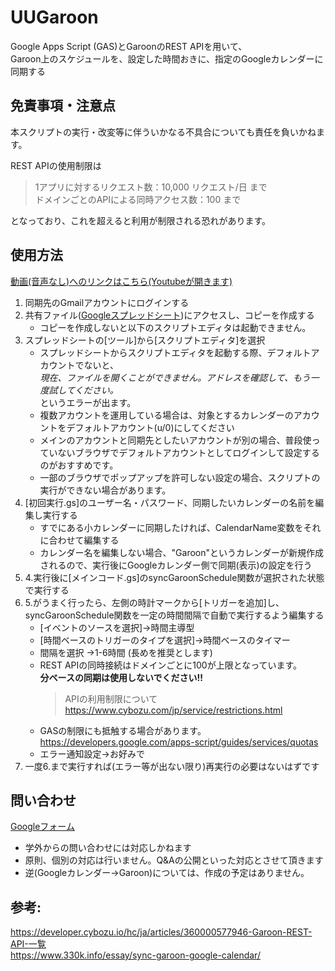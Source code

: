# UUGaroon

Google Apps Script (GAS)とGaroonのREST APIを用いて、  
Garoon上のスケジュールを、設定した時間おきに、指定のGoogleカレンダーに同期する

## 免責事項・注意点
本スクリプトの実行・改変等に伴ういかなる不具合についても責任を負いかねます。  

REST APIの使用制限は
>1アプリに対するリクエスト数：10,000 リクエスト/日 まで  
>ドメインごとのAPIによる同時アクセス数：100 まで

となっており、これを超えると利用が制限される恐れがあります。

## 使用方法
[動画(音声なし)へのリンクはこちら(Youtubeが開きます)](https://www.youtube.com/watch?v=jitF2p7Y9mY)

1. 同期先のGmailアカウントにログインする  
2. 共有ファイル([Googleスプレッドシート](https://docs.google.com/spreadsheets/d/13tcD9HkP4nxWE6hjLcsEDYejW7Ym2Z-Idd6UZ7mfj40/edit?usp=sharing))にアクセスし、コピーを作成する
    * コピーを作成しないと以下のスクリプトエディタは起動できません。
4. スプレッドシートの[ツール]から[スクリプトエディタ]を選択
    * スプレッドシートからスクリプトエディタを起動する際、デフォルトアカウントでないと、  
      *現在、ファイルを開くことができません。アドレスを確認して、もう一度試してください。*  
      というエラーが出ます。  
    * 複数アカウントを運用している場合は、対象とするカレンダーのアカウントをデフォルトアカウント(u/0)にしてください  
    * メインのアカウントと同期先としたいアカウントが別の場合、普段使っていないブラウザでデフォルトアカウントとしてログインして設定するのがおすすめです。  
    * 一部のブラウザでポップアップを許可しない設定の場合、スクリプトの実行ができない場合があります。  
4. [初回実行.gs]のユーザー名・パスワード、同期したいカレンダーの名前を編集し実行する
    * すでにある小カレンダーに同期したければ、CalendarName変数をそれに合わせて編集する
    * カレンダー名を編集しない場合、"Garoon"というカレンダーが新規作成されるので、実行後にGoogleカレンダー側で同期(表示)の設定を行う
5. 4.実行後に[メインコード.gs]のsyncGaroonSchedule関数が選択された状態で実行する
6. 5.がうまく行ったら、左側の時計マークから[トリガーを追加]し、  
   syncGaroonSchedule関数を一定の時間間隔で自動で実行するよう編集する
    * [イベントのソースを選択]→時間主導型
    * [時間ベースのトリガーのタイプを選択]→時間ベースのタイマー
    * 間隔を選択 →1-6時間 (長めを推奨とします)    
    * REST APIの同時接続はドメインごとに100が上限となっています。  
      **分ベースの同期は使用しないでください!!**
      > APIの利用制限について
      https://www.cybozu.com/jp/service/restrictions.html
    * GASの制限にも抵触する場合があります。
      https://developers.google.com/apps-script/guides/services/quotas
    * エラー通知設定→お好みで
7. 一度6.まで実行すれば(エラー等が出ない限り)再実行の必要はないはずです

## 問い合わせ
[Googleフォーム](https://docs.google.com/forms/d/e/1FAIpQLScVIvjqleax3_knxYJp63SmWvoxuhZ9rp308qFg9xV-HWwFKg/viewform?usp=sf_link)
* 学外からの問い合わせには対応しかねます
* 原則、個別の対応は行いません。Q&Aの公開といった対応とさせて頂きます
* 逆(Googleカレンダー→Garoon)については、作成の予定はありません。

## 参考:  
 https://developer.cybozu.io/hc/ja/articles/360000577946-Garoon-REST-API-一覧  
 https://www.330k.info/essay/sync-garoon-google-calendar/  
